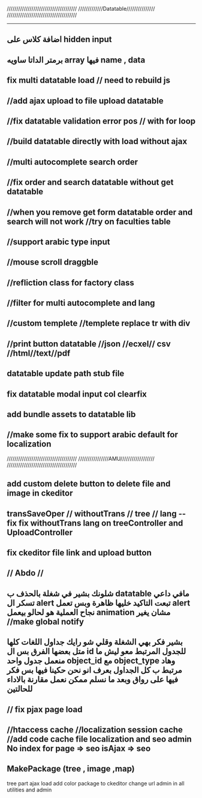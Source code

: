 /////////////////////////////////////
/////////////Datatable///////////////
/////////////////////////////////////

-----------------------------------
اضافة كلاس على hidden input
-----------------------------------
برمتر الداتا ساويه array فيها name , data
-------------------------------
fix multi datatable load // need to rebuild js
-------------------------------
//add ajax upload to file upload datatable
-------------------------------
//fix datatable validation error pos // with for loop
-------------------------------
//build datatable directly with load without ajax
-------------------------------
//multi autocomplete search order
-------------------------------
//fix order and search datatable without get datatable
-------------------------------
//when you remove get form datatable order and search will not work //try on faculties table
------------------------------
//support arabic type input
------------------------------
//mouse scroll draggble
------------------------------
//refliction class for factory class
------------------------------
//filter for multi autocomplete and lang
------------------------------
//custom templete //templete replace tr with div
------------------------------
//print button datatable //json //ecxel// csv //html//text//pdf
-------------------------------
datatable update path stub file 
-------------------------------
fix datatable modal input col clearfix
---------------------------------------------
add bundle assets to datatable lib
---------------------------------------------
//make some fix to support arabic default for localization
---------------------------------------------

/////////////////////////////////////
////////////////AMU//////////////////
/////////////////////////////////////

add custom delete button to delete file and image in ckeditor
-----------
transSaveOper // withoutTrans // tree // lang -- fix
fix withoutTrans lang on treeController and UploadController
-----------
fix ckeditor file link and upload button
------------
//  Abdo  //
------------
شلونك بشير
في شغلة بالحذف ب datatable
مافي داعي تسكر ال alert تبعت التاكيد خليها ظاهرة وبس تعمل alert نجاح العملية هو لحالو بيعمل animation مشان يغير
//make global notify
-----------
بشير فكر بهي الشغلة وقلي شو رايك
جداول اللغات كلها متل بعضها الفرق بس ال id للجدول المرتبط معو
ليش ما منعمل جدول واحد object_id مع object_type وهاد مرتبط ب كل الجداول
بعرف انو نحن حكينا فيها بس فكر فيها على رواق وبعد ما نسلم ممكن نعمل مقارنة بالاداء للحالتين
-----------
// fix pjax page load
-----------
//htaccess cache
//localization session cache
//add code cache file
localization and seo admin
No index for page => seo
isAjax => seo 
-----------
MakePackage (tree , image ,map)
------------
tree part ajax load
add color package to ckeditor
change url admin in all utilities and admin

